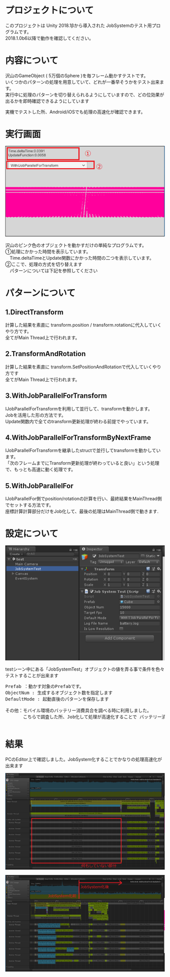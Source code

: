 # プロジェクトについて
このプロジェクトは Unity 2018.1βから導入された JobSystemのテスト用プログラムです。<br />
2018.1.0b6以降で動作を確認してください。

# 内容について
沢山のGameObject ( 5万個のSphere )を毎フレーム動かすテストです。<br />
いくつかのパターンの処理を用意していて、どれが一番早そうかをテスト出来ます。<br />
実行中に処理のパターンを切り替えられるようにしていますので、どの位効果が出るかを即時確認できるようにしています<br />

実機でテストした所、Android/iOSでも処理の高速化が確認できます。

# 実行画面
![alt text](doc/img/jobExecute.png)


沢山のピンク色のオブジェクトを動かすだけの単純なプログラムです。<br />
①処理にかかった時間を表示しています。<br />
　Time.deltaTimeとUpdate関数にかかった時間の二つを表示しています。<br />
②ここで、処理の方式を切り替えます<br />
　パターンについては下記を参照してください<br />


# パターンについて

## 1.DirectTransform
計算した結果を素直に transform.position / transform.rotationに代入していくやり方です。<br />
全てがMain Thread上で行われます。

## 2.TransformAndRotation
計算した結果を素直に transform.SetPositionAndRotationで代入していくやり方です<br />
全てがMain Thread上で行われます。

## 3.WithJobParallelForTransform
IJobParallelForTransformを利用して並行して、transformを動かします。<br />
Jobを活用した形の方法です。<br />
Update関数内で全てのtransform更新処理が終わる前提でやっています。

## 4.WithJobParallelForTransformByNextFrame
IJobParallelForTransformを継承したstructで並行してtransformを動かしています。<br />
「次のフレームまでにTransform更新処理が終わっていると良い」という処理で、もっとも高速に動く処理です。

## 5.WithJobParallelFor
IJobParallelFor側でposition/rotationの計算を行い、最終結果をMainThread側でセットする方法です。<br />
座標計算計算部分だけをJob化して、最後の処理はMainThread側で動きます.


# 設定について
![alt text](doc/img/Inspector.png)



testシーン中にある「JobSystemTest」オブジェクトの値を弄る事で条件を色々テストすることが出来ます

<pre>
Prefab ：動かす対象のPrefabです。
ObjectNum : 生成するオブジェクト数を指定します
DefaultMode : 起動直後のパターンを保存します

その他：モバイル環境のバッテリー消費具合を調べる時に利用しました。
　　　　こちらで調査した所、Job化して処理が高速化することで バッテリー消費が若干抑えられました。

</pre>

# 結果
PCのEditor上で確認しました。JobSystem化することでかなりの処理高速化が出来ます

![alt text](doc/img/BeforeJobSystem.png)

![alt text](doc/img/AfterJobSystem.png)

